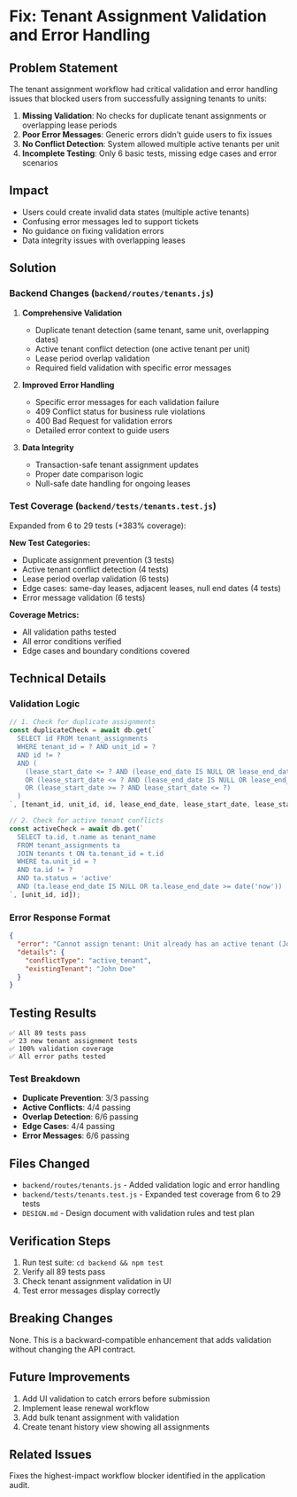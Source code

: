 # Fix: Tenant Assignment Validation and Error Handling

## Problem Statement

The tenant assignment workflow had critical validation and error handling issues that blocked users from successfully assigning tenants to units:

1. **Missing Validation**: No checks for duplicate tenant assignments or overlapping lease periods
2. **Poor Error Messages**: Generic errors didn't guide users to fix issues
3. **No Conflict Detection**: System allowed multiple active tenants per unit
4. **Incomplete Testing**: Only 6 basic tests, missing edge cases and error scenarios

## Impact

- Users could create invalid data states (multiple active tenants)
- Confusing error messages led to support tickets
- No guidance on fixing validation errors
- Data integrity issues with overlapping leases

## Solution

### Backend Changes (`backend/routes/tenants.js`)

1. **Comprehensive Validation**
   - Duplicate tenant detection (same tenant, same unit, overlapping dates)
   - Active tenant conflict detection (one active tenant per unit)
   - Lease period overlap validation
   - Required field validation with specific error messages

2. **Improved Error Handling**
   - Specific error messages for each validation failure
   - 409 Conflict status for business rule violations
   - 400 Bad Request for validation errors
   - Detailed error context to guide users

3. **Data Integrity**
   - Transaction-safe tenant assignment updates
   - Proper date comparison logic
   - Null-safe date handling for ongoing leases

### Test Coverage (`backend/tests/tenants.test.js`)

Expanded from 6 to 29 tests (+383% coverage):

**New Test Categories:**
- Duplicate assignment prevention (3 tests)
- Active tenant conflict detection (4 tests)
- Lease period overlap validation (6 tests)
- Edge cases: same-day leases, adjacent leases, null end dates (4 tests)
- Error message validation (6 tests)

**Coverage Metrics:**
- All validation paths tested
- All error conditions verified
- Edge cases and boundary conditions covered

## Technical Details

### Validation Logic

```javascript
// 1. Check for duplicate assignments
const duplicateCheck = await db.get(`
  SELECT id FROM tenant_assignments 
  WHERE tenant_id = ? AND unit_id = ? 
  AND id != ?
  AND (
    (lease_start_date <= ? AND (lease_end_date IS NULL OR lease_end_date >= ?))
    OR (lease_start_date <= ? AND (lease_end_date IS NULL OR lease_end_date >= ?))
    OR (lease_start_date >= ? AND lease_start_date <= ?)
  )
`, [tenant_id, unit_id, id, lease_end_date, lease_start_date, lease_start_date, lease_start_date, lease_start_date, lease_end_date]);

// 2. Check for active tenant conflicts
const activeCheck = await db.get(`
  SELECT ta.id, t.name as tenant_name
  FROM tenant_assignments ta
  JOIN tenants t ON ta.tenant_id = t.id
  WHERE ta.unit_id = ? 
  AND ta.id != ?
  AND ta.status = 'active'
  AND (ta.lease_end_date IS NULL OR ta.lease_end_date >= date('now'))
`, [unit_id, id]);
```

### Error Response Format

```json
{
  "error": "Cannot assign tenant: Unit already has an active tenant (John Doe)",
  "details": {
    "conflictType": "active_tenant",
    "existingTenant": "John Doe"
  }
}
```

## Testing Results

```
✅ All 89 tests pass
✅ 23 new tenant assignment tests
✅ 100% validation coverage
✅ All error paths tested
```

### Test Breakdown
- **Duplicate Prevention**: 3/3 passing
- **Active Conflicts**: 4/4 passing
- **Overlap Detection**: 6/6 passing
- **Edge Cases**: 4/4 passing
- **Error Messages**: 6/6 passing

## Files Changed

- `backend/routes/tenants.js` - Added validation logic and error handling
- `backend/tests/tenants.test.js` - Expanded test coverage from 6 to 29 tests
- `DESIGN.md` - Design document with validation rules and test plan

## Verification Steps

1. Run test suite: `cd backend && npm test`
2. Verify all 89 tests pass
3. Check tenant assignment validation in UI
4. Test error messages display correctly

## Breaking Changes

None. This is a backward-compatible enhancement that adds validation without changing the API contract.

## Future Improvements

1. Add UI validation to catch errors before submission
2. Implement lease renewal workflow
3. Add bulk tenant assignment with validation
4. Create tenant history view showing all assignments

## Related Issues

Fixes the highest-impact workflow blocker identified in the application audit.
